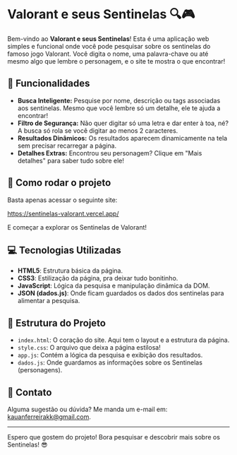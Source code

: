 # Valorant e seus Sentinelas 🔍🎮

Bem-vindo ao **Valorant e seus Sentinelas**! Esta é uma aplicação web simples e funcional onde você pode pesquisar sobre os sentinelas do famoso jogo Valorant. Você digita o nome, uma palavra-chave ou até mesmo algo que lembre o personagem, e o site te mostra o que encontrar!

## 🎯 Funcionalidades

- **Busca Inteligente:** Pesquise por nome, descrição ou tags associadas aos sentinelas. Mesmo que você lembre só um detalhe, ele te ajuda a encontrar!
- **Filtro de Segurança:** Não quer digitar só uma letra e dar enter à toa, né? A busca só rola se você digitar ao menos 2 caracteres.
- **Resultados Dinâmicos:** Os resultados aparecem dinamicamente na tela sem precisar recarregar a página.
- **Detalhes Extras:** Encontrou seu personagem? Clique em "Mais detalhes" para saber tudo sobre ele!

## 🚀 Como rodar o projeto

Basta apenas acessar o seguinte site:

 https://sentinelas-valorant.vercel.app/

   E começar a explorar os Sentinelas de Valorant!

## 💻 Tecnologias Utilizadas

- **HTML5**: Estrutura básica da página.
- **CSS3**: Estilização da página, pra deixar tudo bonitinho.
- **JavaScript**: Lógica da pesquisa e manipulação dinâmica da DOM.
- **JSON (dados.js)**: Onde ficam guardados os dados dos sentinelas para alimentar a pesquisa.

## 📂 Estrutura do Projeto

- `index.html`: O coração do site. Aqui tem o layout e a estrutura da página.
- `style.css`: O arquivo que deixa a página estilosa!
- `app.js`: Contém a lógica da pesquisa e exibição dos resultados.
- `dados.js`: Onde guardamos as informações sobre os Sentinelas (personagens).

## 👾 Contato

Alguma sugestão ou dúvida? Me manda um e-mail em: [kauanferreirakk@gmail.com](mailto:kauanferreirakk@gmail.com).

---

Espero que gostem do projeto! Bora pesquisar e descobrir mais sobre os Sentinelas! 😎
